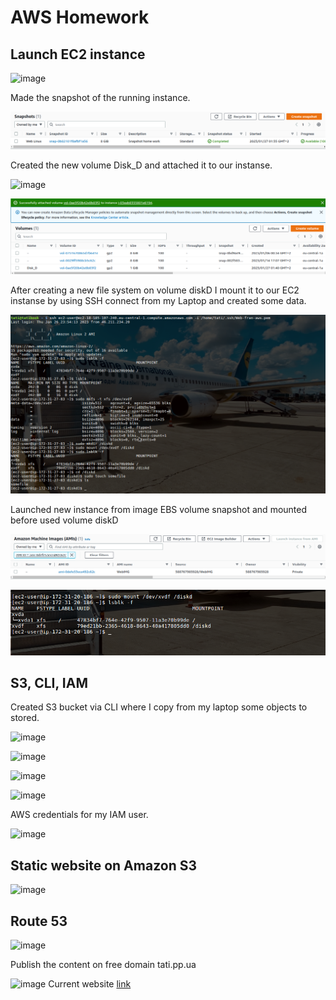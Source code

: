 
AWS Homework
===

## Launch EC2 instance


![image](https://user-images.githubusercontent.com/96500223/215626354-8536dcbb-3d6c-4672-ba26-7d8bb6eba2db.png)

Made the snapshot of the running instance.

![s](https://github.com/kushcheva/EPAM_DevOps_Autumn-2022_Hometasks/blob/main/AWS/Screenshots/2.png?raw=true)

Created the new volume Disk_D and attached it to our instanse.

![image](https://user-images.githubusercontent.com/96500223/215626709-7fa3f116-bc79-430b-8998-2f0949a47ef3.png)

![attach](https://github.com/kushcheva/EPAM_DevOps_Autumn-2022_Hometasks/blob/main/AWS/Screenshots/4.png?raw=true)

After creating a new file system on volume diskD I mount it to our EC2 instanse by using SSH connect from my Laptop and created some data.

![ssh](https://github.com/kushcheva/EPAM_DevOps_Autumn-2022_Hometasks/blob/main/AWS/Screenshots/5.png?raw=true)

Launched new instance from image EBS volume snapshot and mounted before used volume diskD

![la](https://github.com/kushcheva/EPAM_DevOps_Autumn-2022_Hometasks/blob/main/AWS/Screenshots/6.png?raw=true)

![aa](https://github.com/kushcheva/EPAM_DevOps_Autumn-2022_Hometasks/blob/main/AWS/Screenshots/7.png?raw=true)

## S3, CLI, IAM

Created S3 bucket via CLI where I copy from my laptop some objects to stored.

![image](https://user-images.githubusercontent.com/96500223/215628813-db02bf6e-2023-445e-82b2-4b750c825f9a.png)

![image](https://user-images.githubusercontent.com/96500223/215628766-635e2f73-afac-4098-a1ac-86bf18128b0a.png)

![image](https://user-images.githubusercontent.com/96500223/215628851-0e6ac51a-2365-4220-89f3-ade3fbb771d7.png)

![image](https://user-images.githubusercontent.com/96500223/215628880-3f4ab6c4-ecf8-4903-92a4-608145c6fdde.png)

AWS credentials for my IAM user.

![image](https://user-images.githubusercontent.com/96500223/215629004-cb8ef489-2c65-41b9-8a7d-5a06139d82a6.png)

 ## Static website on Amazon S3
 
 
 ![image](https://user-images.githubusercontent.com/96500223/219517874-009ed4d3-3699-43f4-933a-4e4fa692d85d.png)

## Route 53

![image](https://user-images.githubusercontent.com/96500223/219518003-1347ac79-3de0-45b8-9c7f-aeca96dea104.png)

Publish the content on free domain tati.pp.ua

![image](https://user-images.githubusercontent.com/96500223/219518188-94eafb63-b360-4593-984f-a5445443ebff.png)
Current website [link](http://tatiweb.s3-website.eu-central-1.amazonaws.com)

 
 
